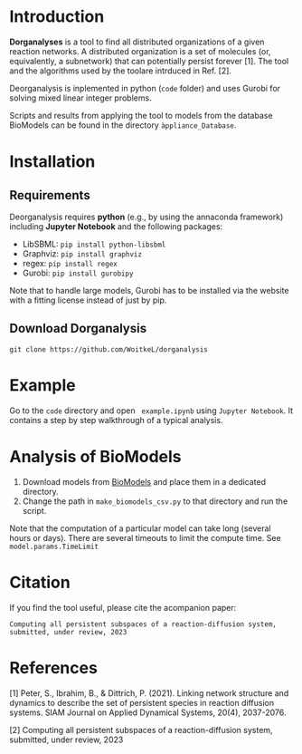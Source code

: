 # Introduction

**Dorganalyses** is a tool to find all distributed organizations of a given reaction networks. A distributed organization is a 
set of molecules (or, equivalently, a subnetwork) that can potentially persist forever [1]. The tool and the algorithms used by the toolare intrduced in Ref. [2].

Deorganalysis is inplemented in python (`code` folder) and uses Gurobi for solving mixed linear integer problems. 

Scripts and results from applying the tool to models from the database BioModels can be found in the directory `àppliance_Database`. 

# Installation

## Requirements
Deorganalysis requires **python** (e.g., by using the annaconda framework) including **Jupyter Notebook** and the following packages: 
- LibSBML: `pip install python-libsbml`
- Graphviz: `pip install graphviz`
- regex: `pip install regex`
- Gurobi: `pip install gurobipy`

Note that to handle large models, Gurobi has to be installed via the website with a fitting license instead of just by pip.

## Download Dorganalysis


`git clone https://github.com/WoitkeL/dorganalysis`




# Example

Go to the `code` directory and open ` example.ipynb` using `Jupyter Notebook`.  It contains a step by step walkthrough of a typical analysis.

# Analysis of BioModels

1. Download models from [BioModels](https://www.ebi.ac.uk/biomodels/) and place them in a dedicated directory.
1. Change the path in `make_biomodels_csv.py` to that directory and run the script.

Note that the computation of a particular model can take long (several hours or days). There are several timeouts to limit the compute time. See `model.params.TimeLimit`

# Citation
If you find the tool useful, please cite the acompanion paper:

```
Computing all persistent subspaces of a reaction-diffusion system, submitted, under review, 2023 

```


# References

[1] Peter, S., Ibrahim, B., & Dittrich, P. (2021). Linking network structure and dynamics to describe the set of persistent species in reaction diffusion systems. SIAM Journal on Applied Dynamical Systems, 20(4), 2037-2076.

[2] Computing all persistent subspaces of a reaction-diffusion system, submitted, under review, 2023 

